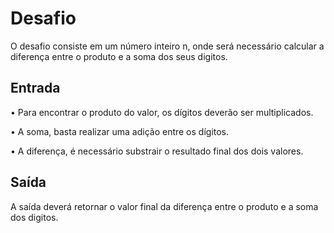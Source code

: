 # Desafio
O desafio consiste em um número inteiro n, onde será necessário calcular a diferença entre o produto e a soma dos seus digitos.

## Entrada
• Para encontrar o produto do valor, os dígitos deverão ser multiplicados.

• A soma, basta realizar uma adição entre os dígitos.

• A diferença, é necessário substrair o resultado final dos dois valores.

## Saída
A saída deverá retornar o valor final da diferença entre o produto e a soma dos digitos.